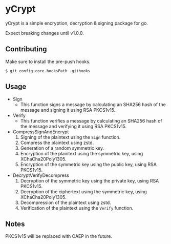 # yCrypt

yCrypt is a simple encryption, decryption & signing package for go.

Expect breaking changes until v1.0.0.


## Contributing

Make sure to install the pre-push hooks.

    $ git config core.hooksPath .githooks

## Usage

 - Sign
   - This function signs a message by calculating an SHA256 hash of the message and signing it using RSA PKCS1v15.
 - Verify
   - This function verifies a message by calculating an SHA256 hash of the message and verifying it using RSA PKCS1v15.
 - CompressSignAndEncrypt
   1) Signing of the plaintext using the `Sign` function.
   2) Compress the plaintext using zstd.
   3) Generation of a random symmetric key.
   4) Encryption of the plaintext using the symmetric key, using XChaCha20Poly1305.
   5) Encryption of the symmetric key using the public key, using RSA PKCS1v15.
 - DecryptVerifyDecompress
   1) Decryption of the symmetric key using the private key, using RSA PKCS1v15.
   2) Decryption of the ciphertext using the symmetric key, using XChaCha20Poly1305.
   3) Decompression of the plaintext using zstd.
   4) Verification of the plaintext using the `Verify` function.

## Notes

PKCS1v15 will be replaced with OAEP in the future.